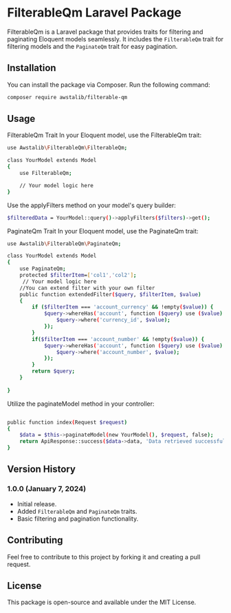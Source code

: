 # FilterableQm Laravel Package

FilterableQm is a Laravel package that provides traits for filtering and paginating Eloquent models seamlessly. It includes the `FilterableQm` trait for filtering models and the `PaginateQm` trait for easy pagination.

## Installation

You can install the package via Composer. Run the following command:

```bash
composer require awstalib/filterable-qm 
 ```
## Usage
FilterableQm Trait
In your Eloquent model, use the FilterableQm trait:

```bash
use Awstalib\FilterableQm\FilterableQm;

class YourModel extends Model
{
    use FilterableQm;

    // Your model logic here
}

```
Use the applyFilters method on your model's query builder:
```bash
$filteredData = YourModel::query()->applyFilters($filters)->get();
```
PaginateQm Trait
In your Eloquent model, use the PaginateQm trait:

```bash
use Awstalib\FilterableQm\PaginateQm;

class YourModel extends Model
{
    use PaginateQm;
    protected $filterItem=['col1','col2'];
     // Your model logic here
    //You can extend filter with your own filter
    public function extendedFilter($query, $filterItem, $value)
    {
        if ($filterItem === 'account_currency' && !empty($value)) {
            $query->whereHas('account', function ($query) use ($value) {
                $query->where('currency_id', $value);
            });
        }
        if($filterItem === 'account_number' && !empty($value)) {
            $query->whereHas('account', function ($query) use ($value) {
                $query->where('account_number', $value);
            });
        }
        return $query;
    }
   
}
```


Utilize the paginateModel method in your controller:

```bash

public function index(Request $request)
{
    $data = $this->paginateModel(new YourModel(), $request, false);
    return ApiResponse::success($data->data, 'Data retrieved successfully', null, $data->count);
}
```
## Version History

### 1.0.0 (January 7, 2024)

- Initial release.
- Added `FilterableQm` and `PaginateQm` traits.
- Basic filtering and pagination functionality.



## Contributing

Feel free to contribute to this project by forking it and creating a pull request.

## License

This package is open-source and available under the MIT License.